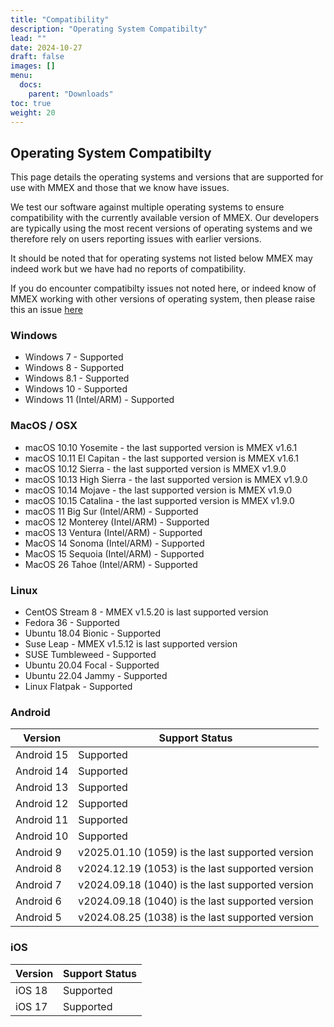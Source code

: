 ```yaml
---
title: "Compatibility"
description: "Operating System Compatibilty"
lead: ""
date: 2024-10-27
draft: false
images: []
menu:
  docs:
    parent: "Downloads"
toc: true
weight: 20
---
```


## Operating System Compatibilty

This page details the operating systems and versions that are supported for use with MMEX and those that we know have issues. 

We test our software against multiple operating systems to ensure compatibility with the currently available version of MMEX. Our developers are typically using the most recent versions of operating systems and we therefore rely on users reporting issues with earlier versions. 

It should be noted that for operating systems not listed below MMEX may indeed work but we have had no reports of compatibility.

If you do encounter compatibilty issues not noted here, or indeed know of MMEX working with other versions of operating system, then please raise this an issue [here](https://github.com/moneymanagerex/moneymanagerex/labels/bug)

### Windows

- Windows 7 - Supported
- Windows 8 - Supported
- Windows 8.1 - Supported
- Windows 10 - Supported
- Windows 11 (Intel/ARM) - Supported

### MacOS / OSX

- macOS 10.10 Yosemite - the last supported version is MMEX v1.6.1
- macOS 10.11 El Capitan - the last supported version is MMEX v1.6.1
- macOS 10.12 Sierra - the last supported version is MMEX v1.9.0
- macOS 10.13 High Sierra - the last supported version is MMEX v1.9.0
- macOS 10.14 Mojave - the last supported version is MMEX v1.9.0
- macOS 10.15 Catalina - the last supported version is MMEX v1.9.0
- macOS 11 Big Sur (Intel/ARM) - Supported
- macOS 12 Monterey (Intel/ARM)  - Supported
- macOS 13 Ventura (Intel/ARM)  - Supported
- MacOS 14 Sonoma (Intel/ARM) - Supported
- MacOS 15 Sequoia (Intel/ARM) - Supported
- MacOS 26 Tahoe (Intel/ARM) - Supported

### Linux

- CentOS Stream 8 - MMEX v1.5.20 is last supported version
- Fedora 36 - Supported
- Ubuntu 18.04 Bionic - Supported
- Suse Leap - MMEX v1.5.12 is last supported version 
- SUSE Tumbleweed - Supported
- Ubuntu 20.04 Focal - Supported
- Ubuntu 22.04 Jammy - Supported
- Linux Flatpak - Supported

### Android

| Version              | Support Status                       |
|----------------------|--------------------------------------|
| Android 15          | Supported                           |
| Android 14          | Supported                           |
| Android 13          | Supported                           |
| Android 12          | Supported                           |
| Android 11          | Supported                           |
| Android 10          | Supported                           |
| Android 9           | v2025.01.10 (1059) is the last supported version|
| Android 8           | v2024.12.19 (1053) is the last supported version|
| Android 7           | v2024.09.18 (1040) is the last supported version|
| Android 6           | v2024.09.18 (1040) is the last supported version|
| Android 5           | v2024.08.25 (1038) is the last supported version|

### iOS

| Version    | Support Status |
|------------|----------------|
| iOS 18    | Supported      |
| iOS 17    | Supported      |

